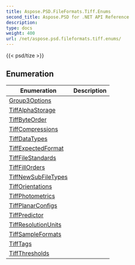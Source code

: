 ```yaml
---
title: Aspose.PSD.FileFormats.Tiff.Enums
second_title: Aspose.PSD for .NET API Reference
description: 
type: docs
weight: 400
url: /net/aspose.psd.fileformats.tiff.enums/
---
```

{{< psd/tize >}}


## Enumeration

| Enumeration | Description |
| --- | --- |
| [Group3Options](./group3options/) |  |
| [TiffAlphaStorage](./tiffalphastorage/) |  |
| [TiffByteOrder](./tiffbyteorder/) |  |
| [TiffCompressions](./tiffcompressions/) |  |
| [TiffDataTypes](./tiffdatatypes/) |  |
| [TiffExpectedFormat](./tiffexpectedformat/) |  |
| [TiffFileStandards](./tifffilestandards/) |  |
| [TiffFillOrders](./tifffillorders/) |  |
| [TiffNewSubFileTypes](./tiffnewsubfiletypes/) |  |
| [TiffOrientations](./tifforientations/) |  |
| [TiffPhotometrics](./tiffphotometrics/) |  |
| [TiffPlanarConfigs](./tiffplanarconfigs/) |  |
| [TiffPredictor](./tiffpredictor/) |  |
| [TiffResolutionUnits](./tiffresolutionunits/) |  |
| [TiffSampleFormats](./tiffsampleformats/) |  |
| [TiffTags](./tifftags/) |  |
| [TiffThresholds](./tiffthresholds/) |  |


